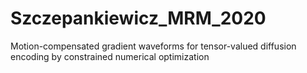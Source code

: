 # Szczepankiewicz_MRM_2020
Motion-compensated gradient waveforms for tensor-valued diffusion encoding by constrained numerical optimization

